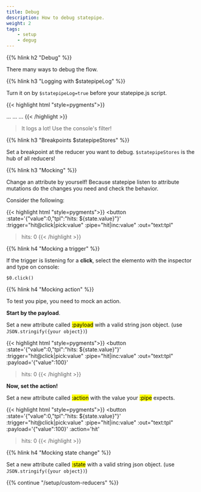 ```yaml
---
title: Debug
description: How to debug statepipe.
weight: 2
tags: 
    - setup
    - degug
---
```


{{% hlink h2 "Debug" %}}

There many ways to debug the flow.

{{% hlink h3 "Logging with $statepipeLog" %}}

Turn it on by `$statepipeLog=true` before your statepipe.js script.


{{< highlight html "style=pygments">}}
<body>
    ...
    ...
    ...
    <script>
        $statepipeLog = true;
    </script>
    <script src='statepipe.js' async></script>
</body>
{{< /highlight >}}

> It logs a lot! Use the console's filter!

{{% hlink h3 "Breakpoints $statepipeStores" %}}

Set a breakpoint at the reducer you want to debug. `$statepipeStores` is the hub of all reducers!

{{% hlink h3 "Mocking" %}}

Change an attribute by yourself! Because statepipe listen to attribute mutations do the changes you need and check the behavior.

Consider the following:

{{< highlight html "style=pygments">}}
<button
    :state='{"value":0,"tpl":"hits: ${state.value}"}'
    :trigger="hit@click|pick:value"
    :pipe="hit|inc:value"
    :out="text:tpl"
>hits: 0</button>
{{< /highlight >}}

{{% hlink h4 "Mocking a trigger" %}}

If the trigger is listening for a **click**, select the elemento with the inspector and type on console:

`$0.click()`

{{% hlink h4 "Mocking action" %}}

To test you pipe, you need to mock an action.

**Start by the payload**.

Set a new attribute called <mark>:payload</mark> with a valid string json object. (use `JSON.stringify({your object})`)

{{< highlight html "style=pygments">}}
<button
    :state='{"value":0,"tpl":"hits: ${state.value}"}'
    :trigger="hit@click|pick:value"
    :pipe="hit|inc:value"
    :out="text:tpl"
    :payload='{"value":100}'
>hits: 0</button>
{{< /highlight >}}

**Now, set the action!**

Set a new attribute called <mark>:action</mark> with the value your <mark>:pipe</mark> expects.

{{< highlight html "style=pygments">}}
<button
    :state='{"value":0,"tpl":"hits: ${state.value}"}'
    :trigger="hit@click|pick:value"
    :pipe="hit|inc:value"
    :out="text:tpl"
    :payload='{"value":100}'
    :action='hit'
>hits: 0</button>
{{< /highlight >}}

{{% hlink h4 "Mocking state change" %}}

Set a new attribute called <mark>:state</mark> with a valid string json object. (use `JSON.stringify({your object})`)

{{% continue "/setup/custom-reducers" %}}
